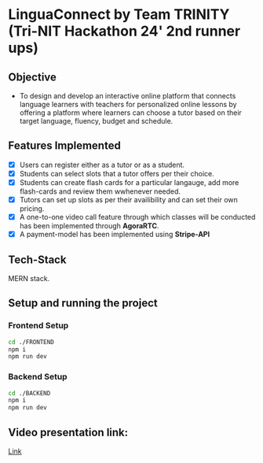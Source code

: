 # LinguaConnect by Team TRINITY (Tri-NIT Hackathon 24' 2nd runner ups)

## Objective

- To design and develop an interactive online platform that connects language learners with
  teachers for personalized online lessons by offering a platform where learners can choose a
  tutor based on their target language, fluency, budget and schedule.

## Features Implemented

- [x] Users can register either as a tutor or as a student.
- [x] Students can select slots that a tutor offers per their choice.
- [x] Students can create flash cards for a particular langauge, add more flash-cards and review them wwhenever needed.
- [x] Tutors can set up slots as per their availibility and can set their own pricing.
- [x] A one-to-one video call feature through which classes will be conducted has been implemented through **AgoraRTC**.
- [x] A payment-model has been implemented using **Stripe-API**

## Tech-Stack

MERN stack.

## Setup and running the project

### Frontend Setup

```bash
cd ./FRONTEND
npm i
npm run dev
```


### Backend Setup

```bash
cd ./BACKEND
npm i
npm run dev
```



## Video presentation link:
[Link](https://drive.google.com/drive/folders/1NlY_Fi6CB3UzsCJnBoyr0SCvJWUJhDkt)

